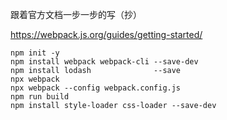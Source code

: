 跟着官方文档一步一步的写（抄）

https://webpack.js.org/guides/getting-started/

```
npm init -y
npm install webpack webpack-cli --save-dev
npm install lodash              --save
npx webpack
npx webpack --config webpack.config.js
npm run build
npm install style-loader css-loader --save-dev
```